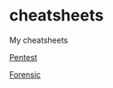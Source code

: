 # cheatsheets

My cheatsheets

[Pentest](https://github.com/0xblank/cheatsheets/blob/master/pentest.md)

[Forensic](https://github.com/0xblank/cheatsheets/blob/master/forensic.md)

